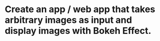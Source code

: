# Create an app / web app that takes arbitrary images as input and display images with Bokeh Effect.